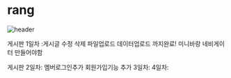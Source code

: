 # rang
![header](https://capsule-render.vercel.app/api?type=venom)

게시판 1일차 :게시글 수정 삭제 파일업로드 데이터업로드 까지완료!
미니바랑 네비게이터 만들어야함 

게시판 2일차: 멤버로그인추가 회원가입기능 추가
3일차: 
4일차: 
